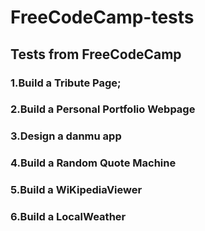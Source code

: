 # FreeCodeCamp-tests

## Tests from FreeCodeCamp

### 1.Build a Tribute Page;
### 2.Build a Personal Portfolio Webpage
### 3.Design a danmu app
### 4.Build a Random Quote Machine
### 5.Build a WiKipediaViewer
### 6.Build a LocalWeather
